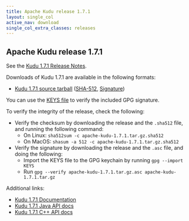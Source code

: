 ```yaml
---
title: Apache Kudu release 1.7.1
layout: single_col
active_nav: download
single_col_extra_classes: releases
---
```


<!--

Licensed to the Apache Software Foundation (ASF) under one
or more contributor license agreements.  See the NOTICE file
distributed with this work for additional information
regarding copyright ownership.  The ASF licenses this file
to you under the Apache License, Version 2.0 (the
"License"); you may not use this file except in compliance
with the License.  You may obtain a copy of the License at

  http://www.apache.org/licenses/LICENSE-2.0

Unless required by applicable law or agreed to in writing,
software distributed under the License is distributed on an
"AS IS" BASIS, WITHOUT WARRANTIES OR CONDITIONS OF ANY
KIND, either express or implied.  See the License for the
specific language governing permissions and limitations
under the License.

-->

## Apache Kudu release 1.7.1

See the [Kudu 1.7.1 Release Notes](docs/release_notes.html).

Downloads of Kudu 1.7.1 are available in the following formats:

* [Kudu 1.7.1 source tarball](http://www.apache.org/closer.cgi?path=kudu/1.7.1/apache-kudu-1.7.1.tar.gz)
  ([SHA-512](https://archive.apache.org/dist/kudu/1.7.1/apache-kudu-1.7.1.tar.gz.sha512),
  [Signature](https://archive.apache.org/dist/kudu/1.7.1/apache-kudu-1.7.1.tar.gz.asc))

You can use the [KEYS file](https://www.apache.org/dist/kudu/KEYS) to verify the included GPG signature.

To verify the integrity of the release, check the following:

* Verify the checksum by downloading the release and the `.sha512` file, and
  running the following command:
    * On Linux: `sha512sum -c apache-kudu-1.7.1.tar.gz.sha512`
    * On MacOS: `shasum -a 512 -c apache-kudu-1.7.1.tar.gz.sha512`
* Verify the signature by downloading the release and the `.asc` file, and
  doing the following:
    * Import the KEYS file to the GPG keychain by running `gpg --import KEYS`
    * Run `gpg --verify apache-kudu-1.7.1.tar.gz.asc apache-kudu-1.7.1.tar.gz`

Additional links:

* [Kudu 1.7.1 Documentation](docs/)
* [Kudu 1.7.1 Java API docs](apidocs/)
* [Kudu 1.7.1 C++ API docs](cpp-client-api/)

